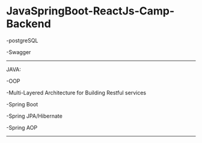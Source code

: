 # JavaSpringBoot-ReactJs-Camp-Backend

-postgreSQL

-Swagger

----

JAVA:

-OOP

-Multi-Layered Architecture for Building Restful services

-Spring Boot

-Spring JPA/Hibernate

-Spring AOP

----
